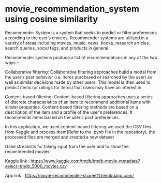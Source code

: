 # movie_recommendation_system using cosine similarity
Recommender System is a system that seeks to predict or filter preferences according to the user’s choices. Recommender systems are utilized in a variety of areas including movies, music, news, books, research articles, search queries, social tags, and products in general. 

Recommender systems produce a list of recommendations in any of the two ways – 

Collaborative filtering: Collaborative filtering approaches build a model from the user’s past behavior (i.e. items purchased or searched by the user) as well as similar decisions made by other users. This model is then used to predict items (or ratings for items) that users may have an interest in.

Content-based filtering: Content-based filtering approaches uses a series of discrete characteristics of an item to recommend additional items with similar properties. Content-based filtering methods are based on a description of the item and a profile of the user’s preferences. It recommends items based on the user’s past preferences.


In this application, we used content-based filtering we used the CSV files from Kaggle and process them(Refer to the .pynb file in the repository). the processed files are merged and created a new dataset 



Used streamlits for taking input from the user and to show the recommended movies


Kaggle link : https://www.kaggle.com/tmdb/tmdb-movie-metadata?select=tmdb_5000_movies.csv

App link : https://movie-recommender-shareef1.herokuapp.com/







